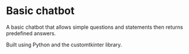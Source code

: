 # Basic chatbot
 A basic chatbot that allows simple questions and statements then returns predefined answers.

 Built using Python and the customtkinter library.
